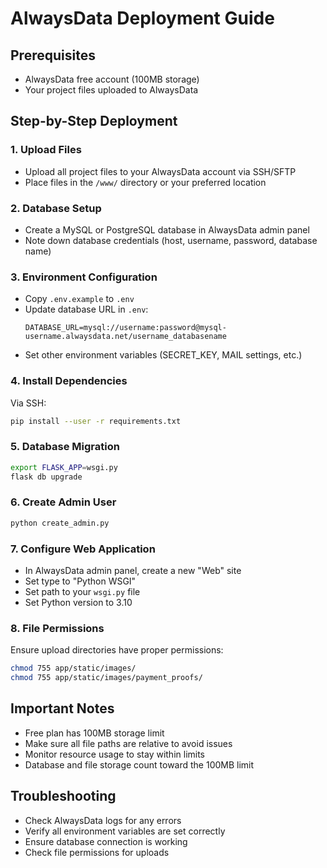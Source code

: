# AlwaysData Deployment Guide

## Prerequisites
- AlwaysData free account (100MB storage)
- Your project files uploaded to AlwaysData

## Step-by-Step Deployment

### 1. Upload Files
- Upload all project files to your AlwaysData account via SSH/SFTP
- Place files in the `/www/` directory or your preferred location

### 2. Database Setup
- Create a MySQL or PostgreSQL database in AlwaysData admin panel
- Note down database credentials (host, username, password, database name)

### 3. Environment Configuration
- Copy `.env.example` to `.env`
- Update database URL in `.env`:
  ```
  DATABASE_URL=mysql://username:password@mysql-username.alwaysdata.net/username_databasename
  ```
- Set other environment variables (SECRET_KEY, MAIL settings, etc.)

### 4. Install Dependencies
Via SSH:
```bash
pip install --user -r requirements.txt
```

### 5. Database Migration
```bash
export FLASK_APP=wsgi.py
flask db upgrade
```

### 6. Create Admin User
```bash
python create_admin.py
```

### 7. Configure Web Application
- In AlwaysData admin panel, create a new "Web" site
- Set type to "Python WSGI"
- Set path to your `wsgi.py` file
- Set Python version to 3.10

### 8. File Permissions
Ensure upload directories have proper permissions:
```bash
chmod 755 app/static/images/
chmod 755 app/static/images/payment_proofs/
```

## Important Notes
- Free plan has 100MB storage limit
- Make sure all file paths are relative to avoid issues
- Monitor resource usage to stay within limits
- Database and file storage count toward the 100MB limit

## Troubleshooting
- Check AlwaysData logs for any errors
- Verify all environment variables are set correctly
- Ensure database connection is working
- Check file permissions for uploads
